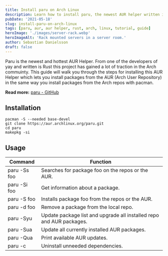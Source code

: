 ```yaml
---
title: Install paru on Arch Linux
description: Learn how to install paru, the newest AUR helper written in Rust that lets you install packages from the Arch User Repository with the same ease as pacman.
pubDate: '2021-05-18'
slug: install-paru-on-arch-linux
tags: [paru, aur, aur helper, rust, arch, linux, tutorial, guide]
heroImage: './images/server-rack.webp'
heroImageAlt: 'Rack mounted servers in a server room.'
author: Sebastian Danielsson
draft: false
---
```


Paru is the newest and hottest AUR Helper. From one of the developers of yay and written is Rust this project has gained a lot of traction in the Arch commuinty. This guide will walk you through the steps for installing this AUR Helper which lets you install packages from the AUR (Arch User Repository) in the same way you install packages from the Arch repos with pacman.

<!--truncate-->

**Read more:** [paru - GitHub](https://github.com/Morganamilo/paru)

## Installation

```shell
pacman -S --needed base-devel
git clone https://aur.archlinux.org/paru.git
cd paru
makepkg -si
```

## Usage

| Command      | Function                                                             |
| ------------ | -------------------------------------------------------------------- |
| paru -Ss foo | Searches for package foo on the repos or the AUR.                    |
| paru -Si foo | Get information about a package.                                     |
| paru -S foo  | Installs package foo from the repos or the AUR.                      |
| paru -d foo  | Remove a package from the local repo.                                |
| paru -Syu    | Update package list and upgrade all installed repo and AUR packages. |
| paru -Sua    | Update all currently installed AUR packages.                         |
| paru -Qua    | Print available AUR updates.                                         |
| paru -c      | Uninstall unneeded dependencies.                                     |
